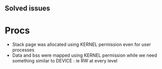 ## Solved issues ##
# Procs #
- Stack page was allocated using KERNEL permission even for user processes
- Data and bss were mapped using KERNEL permission while we need something similar to DEVICE : ie RW at every level

